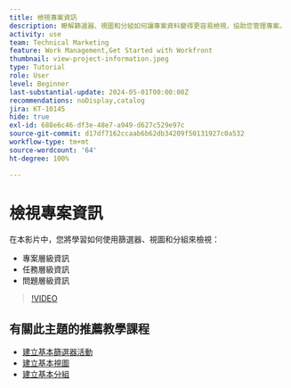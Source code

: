 ```yaml
---
title: 檢視專案資訊
description: 瞭解篩選器、視圖和分組如何讓專案資料變得更容易檢視，協助您管理專案。
activity: use
team: Technical Marketing
feature: Work Management,Get Started with Workfront
thumbnail: view-project-information.jpeg
type: Tutorial
role: User
level: Beginner
last-substantial-update: 2024-05-01T00:00:00Z
recommendations: noDisplay,catalog
jira: KT-10145
hide: true
exl-id: 688e6c46-df3e-48e7-a949-d627c529e97c
source-git-commit: d17df7162ccaab6b62db34209f50131927c0a532
workflow-type: tm+mt
source-wordcount: '64'
ht-degree: 100%

---
```


# 檢視專案資訊

在本影片中，您將學習如何使用篩選器、視圖和分組來檢視：

* 專案層級資訊
* 任務層級資訊
* 問題層級資訊

>[!VIDEO](https://video.tv.adobe.com/v/3428815/?quality=12&learn=on&enablevpops)

## 有關此主題的推薦教學課程

* [建立基本篩選器活動](/help/reporting/basic-reporting/create-a-basic-filter-activity.md)
* [建立基本視圖](/help/reporting/basic-reporting/create-a-basic-view.md)
* [建立基本分組](/help/reporting/basic-reporting/create-a-basic-grouping.md)
